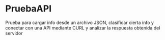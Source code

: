 # PruebaAPI
Prueba para cargar info desde un archivo JSON, clasificar cierta info y conectar con una API mediante CURL y analizar la respuesta obtenida del servidor
